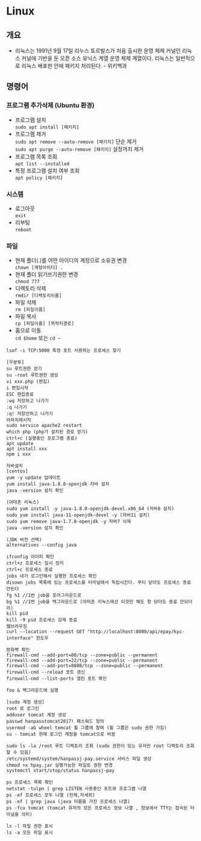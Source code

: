 # Linux

## 개요

- 리눅스는 1991년 9월 17일 리누스 토르발스가 처음 출시한 운영 체제 커널인 리눅스 커널에 기반을 둔 오픈 소스 유닉스 계열 운영 체제 계열이다. 리눅스는 일반적으로 리눅스 배포판 안에 패키지 처리된다. - 위키백과

## 명령어

### 프로그램 추가삭제 (Ubuntu 환경)

- 프로그램 설치  
  `sudo apt install [패키지]`
- 프로그램 제거  
  `sudo apt remove --auto-remove [패키지]` 단순 제거  
  `sudo apt purge --auto-remove [패키지]` 설정까지 제거
- 프로그램 목록 조회  
  `apt list --installed`
- 특정 프로그램 설치 여부 조회  
  `apt policy [패키지]`

### 시스템

- 로그아웃  
  `exit`
- 리부팅  
  `reboot`

### 파일

- 현재 폴더(.)를 어떤 아이디의 계정으로 소유권 변경  
  `chown [계정아이디] .`
- 현재 폴더 읽기쓰기권한 변경  
  `chmod 777 .`
- 디렉토리 삭제  
  `rmdir [디렉토리이름]`
- 파일 삭제  
  `rm [파일이름]`
- 파일 복사  
  `cp [파일이름] [목적지경로]`
- 홈으로 이동  
  `cd $home` 또는 `cd ~`

```
lsof -i TCP:5000 특정 포트 사용하는 프로세스 찾기

[우분투]
su 루트권한 얻기
su -root 루트권한 생성
vi xxx.php (편집)
i 편집시작
ESC 편집종료
:wq 저장하고 나가기
:q 나가기
:q! 저장안하고 나가기
아파치재시작
sudo service apache2 restart
which php (php가 설치된 경로 얻기)
ctrl+c (실행중인 프로그램 종료)
apt update
apt install xxx
npm i xxx

자바설치
[centos]
yum -y update 업데이트
yum install java-1.8.0-openjdk 자바 설치
java -version 설치 확인

(아마존 리눅스)
sudo yum install -y java-1.8.0-openjdk-devel.x86_64 (자바8 설치)
sudo yum install java-11-openjdk-devel -y (자바11 설치)
sudo yum remove java-1.7.0-openjdk -y 자바7 삭제
java -version 설치 확인

(JDK 버전 선택)
alternatives --config java

ifconfig 아이피 확인
ctrl+z 프로세스 일시 정지
ctrl+c 프로세스 종료
jobs 내가 로그인해서 실행한 프로세스 확인
disown jobs 목록에 있는 프로세스를 터미널에서 독립시킨다. 푸티 닫아도 프로세스 종료 안된다
fg %1 //1번 job을 포어그라운드로
bg %1 //1번 job을 백그라운드로 (아마존 리눅스에선 이것만 해도 창 닫아도 종료 안되더라)
kill pid
kill -9 pid 프로세스 강제 종료
웹브라우징
curl --location --request GET "http://localhost:8080/api/epay/kyc-interface" 윈도우

방화벽 확인
firewall-cmd --add-port=80/tcp --zone=public --permanent
firewall-cmd --add-port=22/tcp --zone=public --permanent
firewall-cmd --add-port=8080/tcp --zone=public --permanent
firewall-cmd --reload 포트 갱신
firewall-cmd --list-ports 열린 포트 확인

foo & 백그라운드에 실행

[sudo 계정 생성]
root 로 로그인
adduser tomcat 계정 생성
passwd hanpasstomcat2017! 패스워드 정의
usermod -aG wheel tomcat 휠 그룹에 참여 (휠 그룹은 sudo 권한 가짐)
su - tomcat 현재 로그인 계정을 tomcat으로 바꿈

sudo ls -la /root 루트 디렉토리 조회 (sudo 권한이 있는 유저만 root 디렉토리 조회할 수 있음)
/etc/systemd/system/hanpassj-pay.service 서비스 파일 생성
chmod +x hpay.jar 실행가능한 파일로 권한 변경
systemctl start/stop/status hanpassj-pay

ps 프로세스 목록 확인
netstat -tulpn | grep LISTEN 사용중인 포트와 프로그램 나열
ps -ef 프로세스 모두 나열 (전체,자세히)
ps -ef | grep java (java 이름을 가진 프로세스 나열)
ps -fcu tomcat (tomcat 유저의 모든 프로세스 정보 나열 , 정보에서 TTY는 접속된 터미널을 의미)

ls -l 파일 권한 표시
ls -a 모든 파일 표시
```
